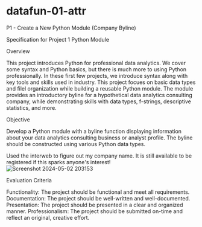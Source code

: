 # datafun-01-attr
P1 - Create a New Python Module (Company Byline)

Specification for Project 1 Python Module

Overview

This project introduces Python for professional data analytics. We cover some syntax and Python basics, but there is much more to using Python professionally. In these first few projects, we introduce syntax along with key tools and skills used in industry. This project focues on basic data types and filel organization while building a reusable Python module. The module provides an introductory byline for a hypothetical data analytics consulting company, while demonstrating skills with data types, f-strings, descriptive statistics, and more.

Objective

Develop a Python module with a byline function displaying information about your data analytics consulting business or analyst profile. The byline should be constructed using various Python data types.

Used the interweb to figure out my company name. It is still available to be registered if this sparks anyone's interest!
![Screenshot 2024-05-02 203153](https://github.com/Bdowdle4/datafun-01-attr/assets/162188958/6229a0dd-c9bb-46f8-a108-2a7c8b7fa2b1)

Evaluation Criteria

Functionality: The project should be functional and meet all requirements.
Documentation: The project should be well-written and well-documented.
Presentation: The project should be presented in a clear and organized manner.
Professionalism: The project should be submitted on-time and reflect an original, creative effort.
